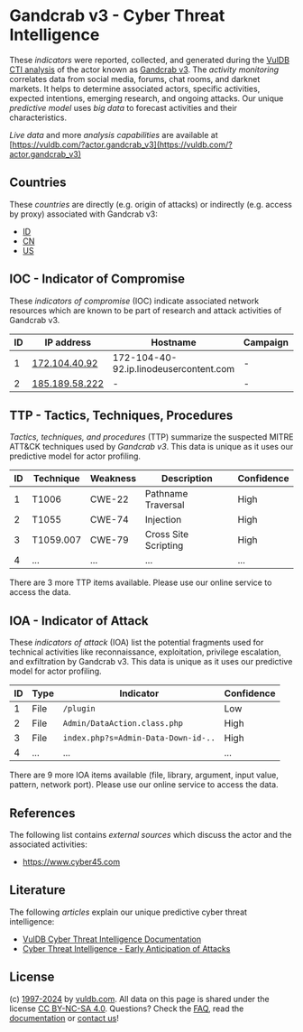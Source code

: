 # Gandcrab v3 - Cyber Threat Intelligence

These _indicators_ were reported, collected, and generated during the [VulDB CTI analysis](https://vuldb.com/?kb.cti) of the actor known as [Gandcrab v3](https://vuldb.com/?actor.gandcrab_v3). The _activity monitoring_ correlates data from social media, forums, chat rooms, and darknet markets. It helps to determine associated actors, specific activities, expected intentions, emerging research, and ongoing attacks. Our unique _predictive model_ uses _big data_ to forecast activities and their characteristics.

_Live data_ and more _analysis capabilities_ are available at [https://vuldb.com/?actor.gandcrab_v3](https://vuldb.com/?actor.gandcrab_v3)

## Countries

These _countries_ are directly (e.g. origin of attacks) or indirectly (e.g. access by proxy) associated with Gandcrab v3:

* [ID](https://vuldb.com/?country.id)
* [CN](https://vuldb.com/?country.cn)
* [US](https://vuldb.com/?country.us)

## IOC - Indicator of Compromise

These _indicators of compromise_ (IOC) indicate associated network resources which are known to be part of research and attack activities of Gandcrab v3.

ID | IP address | Hostname | Campaign | Confidence
-- | ---------- | -------- | -------- | ----------
1 | [172.104.40.92](https://vuldb.com/?ip.172.104.40.92) | 172-104-40-92.ip.linodeusercontent.com | - | High
2 | [185.189.58.222](https://vuldb.com/?ip.185.189.58.222) | - | - | High

## TTP - Tactics, Techniques, Procedures

_Tactics, techniques, and procedures_ (TTP) summarize the suspected MITRE ATT&CK techniques used by _Gandcrab v3_. This data is unique as it uses our predictive model for actor profiling.

ID | Technique | Weakness | Description | Confidence
-- | --------- | -------- | ----------- | ----------
1 | T1006 | CWE-22 | Pathname Traversal | High
2 | T1055 | CWE-74 | Injection | High
3 | T1059.007 | CWE-79 | Cross Site Scripting | High
4 | ... | ... | ... | ...

There are 3 more TTP items available. Please use our online service to access the data.

## IOA - Indicator of Attack

These _indicators of attack_ (IOA) list the potential fragments used for technical activities like reconnaissance, exploitation, privilege escalation, and exfiltration by Gandcrab v3. This data is unique as it uses our predictive model for actor profiling.

ID | Type | Indicator | Confidence
-- | ---- | --------- | ----------
1 | File | `/plugin` | Low
2 | File | `Admin/DataAction.class.php` | High
3 | File | `index.php?s=Admin-Data-Down-id-..` | High
4 | ... | ... | ...

There are 9 more IOA items available (file, library, argument, input value, pattern, network port). Please use our online service to access the data.

## References

The following list contains _external sources_ which discuss the actor and the associated activities:

* https://www.cyber45.com

## Literature

The following _articles_ explain our unique predictive cyber threat intelligence:

* [VulDB Cyber Threat Intelligence Documentation](https://vuldb.com/?kb.cti)
* [Cyber Threat Intelligence - Early Anticipation of Attacks](https://www.scip.ch/en/?labs.20201022)

## License

(c) [1997-2024](https://vuldb.com/?kb.changelog) by [vuldb.com](https://vuldb.com/?kb.about). All data on this page is shared under the license [CC BY-NC-SA 4.0](https://creativecommons.org/licenses/by-nc-sa/4.0/). Questions? Check the [FAQ](https://vuldb.com/?kb.faq), read the [documentation](https://vuldb.com/?kb) or [contact us](https://vuldb.com/?contact)!
